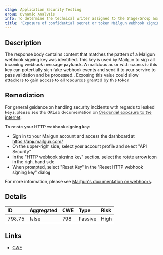 ```yaml
---
stage: Application Security Testing
group: Dynamic Analysis
info: To determine the technical writer assigned to the Stage/Group associated with this page, see https://handbook.gitlab.com/handbook/product/ux/technical-writing/#assignments
title: 'Exposure of confidential secret or token Mailgun webhook signing key'
---
```


## Description

The response body contains content that matches the pattern of a Mailgun webhook signing key was identified. This key is used by Mailgun to sign all incoming webhook message payloads. A malicious actor with access to this key can potentially sign fake webhook events and send it to your service to pass validation and be processed..
Exposing this value could allow attackers to gain access to all resources granted by this token.

## Remediation

For general guidance on handling security incidents with regards to leaked keys, please see the GitLab documentation on [Credential exposure to the internet](../../../../../security/responding_to_security_incidents.md#credential-exposure-to-public-internet).

To rotate your HTTP webhook signing key:

- Sign in to your Mailgun account and access the dashboard at <https://app.mailgun.com/>
- On the upper-right side, select your account profile and select "API Security"
- In the "HTTP webhook signing key" section, select the rotate arrow icon in the right hand side
- When prompted, select "Reset Key" in the "Reset HTTP webhook signing key" dialog

For more information, please see [Mailgun's documentation on webhooks](https://documentation.mailgun.com/docs/mailgun/user-manual/tracking-messages/#securing-webhooks).

## Details

| ID | Aggregated | CWE | Type | Risk |
|:---|:-----------|:----|:-----|:-----|
| 798.75 | false | 798 | Passive | High |

## Links

- [CWE](https://cwe.mitre.org/data/definitions/798.html)
